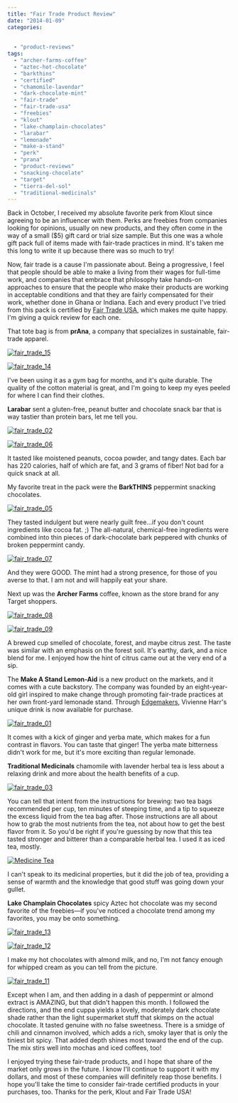 ```yaml
---
title: "Fair Trade Product Review"
date: "2014-01-09"
categories: 
  
  
  - "product-reviews"
tags: 
  - "archer-farms-coffee"
  - "aztec-hot-chocolate"
  - "barkthins"
  - "certified"
  - "chamomile-lavendar"
  - "dark-chocolate-mint"
  - "fair-trade"
  - "fair-trade-usa"
  - "freebies"
  - "klout"
  - "lake-champlain-chocolates"
  - "larabar"
  - "lemonade"
  - "make-a-stand"
  - "perk"
  - "prana"
  - "product-reviews"
  - "snacking-chocolate"
  - "target"
  - "tierra-del-sol"
  - "traditional-medicinals"
---
```


Back in October, I received my absolute favorite perk from Klout since agreeing to be an influencer with them. Perks are freebies from companies looking for opinions, usually on new products, and they often come in the way of a small ($5) gift card or trial size sample. But this one was a whole gift pack full of items made with fair-trade practices in mind. It's taken me this long to write it up because there was so much to try!

Now, fair trade is a cause I'm passionate about. Being a progressive, I feel that people should be able to make a living from their wages for full-time work, and companies that embrace that philosophy take hands-on approaches to ensure that the people who make their products are working in acceptable conditions and that they are fairly compensated for their work, whether done in Ghana or Indiana. Each and every product I've tried from this pack is certified by [Fair Trade USA](http://befair.org), which makes me quite happy. I'm giving a quick review for each one.

That tote bag is from **prAna**, a company that specializes in sustainable, fair-trade apparel.

[![fair_trade_15](http://www.rebeccagomezfarrell.com/wp-content/uploads/2013/12/fair_trade_15-333x500.jpg)](http://www.rebeccagomezfarrell.com/2014/01/fair-trade-product-review/fair_trade_15/)

[![fair_trade_14](http://www.rebeccagomezfarrell.com/wp-content/uploads/2013/12/fair_trade_14-333x500.jpg)](http://www.rebeccagomezfarrell.com/2014/01/fair-trade-product-review/fair_trade_14/)

I've been using it as a gym bag for months, and it's quite durable. The quality of the cotton material is great, and I'm going to keep my eyes peeled for where I can find their clothes.

**Larabar** sent a gluten-free, peanut butter and chocolate snack bar that is way tastier than protein bars, let me tell you.

[![fair_trade_02](http://www.rebeccagomezfarrell.com/wp-content/uploads/2013/12/fair_trade_02.jpg)](http://www.rebeccagomezfarrell.com/2014/01/fair-trade-product-review/fair_trade_02/)

[![fair_trade_06](http://www.rebeccagomezfarrell.com/wp-content/uploads/2013/12/fair_trade_06.jpg)](http://www.rebeccagomezfarrell.com/2014/01/fair-trade-product-review/fair_trade_06/)

It tasted like moistened peanuts, cocoa powder, and tangy dates. Each bar has 220 calories, half of which are fat, and 3 grams of fiber! Not bad for a quick snack at all.

My favorite treat in the pack were the **BarkTHINS** peppermint snacking chocolates.

[![fair_trade_05](http://www.rebeccagomezfarrell.com/wp-content/uploads/2013/12/fair_trade_05.jpg)](http://www.rebeccagomezfarrell.com/2014/01/fair-trade-product-review/fair_trade_05/)

They tasted indulgent but were nearly guilt free…if you don't count ingredients like cocoa fat. ;) The all-natural, chemical-free ingredients were combined into thin pieces of dark-chocolate bark peppered with chunks of broken peppermint candy.

[![fair_trade_07](http://www.rebeccagomezfarrell.com/wp-content/uploads/2013/12/fair_trade_07.jpg)](http://www.rebeccagomezfarrell.com/2014/01/fair-trade-product-review/fair_trade_07/)

And they were GOOD. The mint had a strong presence, for those of you averse to that. I am not and will happily eat your share.

Next up was the **Archer Farms** coffee, known as the store brand for any Target shoppers.

[![fair_trade_08](http://www.rebeccagomezfarrell.com/wp-content/uploads/2013/12/fair_trade_08.jpg)](http://www.rebeccagomezfarrell.com/2014/01/fair-trade-product-review/fair_trade_08/)

[![fair_trade_09](http://www.rebeccagomezfarrell.com/wp-content/uploads/2013/12/fair_trade_09.jpg)](http://www.rebeccagomezfarrell.com/2014/01/fair-trade-product-review/fair_trade_09/)

A brewed cup smelled of chocolate, forest, and maybe citrus zest. The taste was similar with an emphasis on the forest soil. It's earthy, dark, and a nice blend for me. I enjoyed how the hint of citrus came out at the very end of a sip.

The **Make A Stand Lemon-Aid** is a new product on the markets, and it comes with a cute backstory. The company was founded by an eight-year-old girl inspired to make change through promoting fair-trade practices at her own front-yard lemonade stand. Through [Edgemakers](http://edgemakers.com/), Vivienne Harr's unique drink is now available for purchase.

[![fair_trade_01](http://www.rebeccagomezfarrell.com/wp-content/uploads/2013/12/fair_trade_01.jpg)](http://www.rebeccagomezfarrell.com/2014/01/fair-trade-product-review/fair_trade_01/)

It comes with a kick of ginger and yerba mate, which makes for a fun contrast in flavors. You can taste that ginger! The yerba mate bitterness didn't work for me, but it's more exciting than regular lemonade.

**Traditional Medicinals** chamomile with lavender herbal tea is less about a relaxing drink and more about the health benefits of a cup.

[![fair_trade_03](http://www.rebeccagomezfarrell.com/wp-content/uploads/2013/12/fair_trade_03.jpg)](http://www.rebeccagomezfarrell.com/2014/01/fair-trade-product-review/fair_trade_03/)

You can tell that intent from the instructions for brewing: two tea bags recommended per cup, ten minutes of steeping time, and a tip to squeeze the excess liquid from the tea bag after. Those instructions are all about how to grab the most nutrients from the tea, not about how to get the best flavor from it. So you'd be right if you're guessing by now that this tea tasted stronger and bitterer than a comparable herbal tea. I used it as iced tea, mostly.

[![Medicine Tea](http://www.rebeccagomezfarrell.com/wp-content/uploads/2013/12/Medicine-Tea.jpg)](http://www.rebeccagomezfarrell.com/2014/01/fair-trade-product-review/medicine-tea/)

I can't speak to its medicinal properties, but it did the job of tea, providing a sense of warmth and the knowledge that good stuff was going down your gullet.

**Lake Champlain Chocolates** spicy Aztec hot chocolate was my second favorite of the freebies—if you've noticed a chocolate trend among my favorites, you may be onto something.

[![fair_trade_13](http://www.rebeccagomezfarrell.com/wp-content/uploads/2013/12/fair_trade_13-305x500.jpg)](http://www.rebeccagomezfarrell.com/2014/01/fair-trade-product-review/fair_trade_13/)

[![fair_trade_12](http://www.rebeccagomezfarrell.com/wp-content/uploads/2013/12/fair_trade_12-500x333.jpg)](http://www.rebeccagomezfarrell.com/2014/01/fair-trade-product-review/fair_trade_12/)

I make my hot chocolates with almond milk, and no, I'm not fancy enough for whipped cream as you can tell from the picture.

[![fair_trade_11](http://www.rebeccagomezfarrell.com/wp-content/uploads/2013/12/fair_trade_11-500x333.jpg)](http://www.rebeccagomezfarrell.com/2014/01/fair-trade-product-review/fair_trade_11/)

Except when I am, and then adding in a dash of peppermint or almond extract is AMAZING, but that didn't happen this month. I followed the directions, and the end cuppa yields a lovely, moderately dark chocolate shade rather than the light supermarket stuff that skimps on the actual chocolate. It tasted genuine with no false sweetness. There is a smidge of chili and cinnamon involved, which adds a rich, smoky layer that is only the tiniest bit spicy. That added depth shines most toward the end of the cup. The mix stirs well into mochas and iced coffees, too!

I enjoyed trying these fair-trade products, and I hope that share of the market only grows in the future. I know I'll continue to support it with my dollars, and most of these companies will definitely reap those benefits. I hope you'll take the time to consider fair-trade certified products in your purchases, too. Thanks for the perk, Klout and Fair Trade USA!
